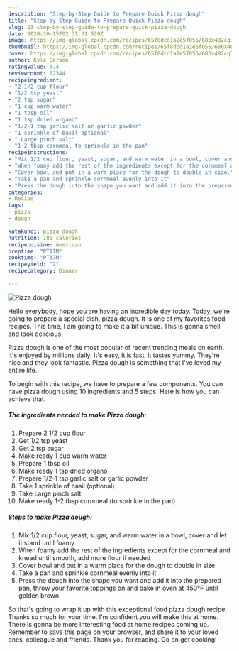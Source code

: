 ```yaml
---
description: "Step-by-Step Guide to Prepare Quick Pizza dough"
title: "Step-by-Step Guide to Prepare Quick Pizza dough"
slug: 23-step-by-step-guide-to-prepare-quick-pizza-dough
date: 2020-10-15T02:31:31.539Z
image: https://img-global.cpcdn.com/recipes/65f8dcd1a2e5f055/680x482cq70/pizza-dough-recipe-main-photo.jpg
thumbnail: https://img-global.cpcdn.com/recipes/65f8dcd1a2e5f055/680x482cq70/pizza-dough-recipe-main-photo.jpg
cover: https://img-global.cpcdn.com/recipes/65f8dcd1a2e5f055/680x482cq70/pizza-dough-recipe-main-photo.jpg
author: Kyle Carson
ratingvalue: 4.4
reviewcount: 12344
recipeingredient:
- "2 1/2 cup flour"
- "1/2 tsp yeast"
- "2 tsp sugar"
- "1 cup warm water"
- "1 tbsp oil"
- "1 tsp dried organo"
- "1/2-1 tsp garlic salt or garlic powder"
- "1 sprinkle of basil optional"
- " Large pinch salt"
- "1-2 tbsp cornmeal to sprinkle in the pan"
recipeinstructions:
- "Mix 1/2 cup flour, yeast, sugar, and warm water in a bowl, cover and let it stand until foamy"
- "When foamy add the rest of the ingredients except for the cornmeal and knead until smooth, add more flour if needed"
- "Cover bowl and put in a warm place for the dough to double in size."
- "Take a pan and sprinkle cornmeal evenly into it"
- "Press the dough into the shape you want and add it into the prepared pan, throw your favorite toppings on and bake in oven at 450°F until golden brown."
categories:
- Recipe
tags:
- pizza
- dough

katakunci: pizza dough 
nutrition: 185 calories
recipecuisine: American
preptime: "PT11M"
cooktime: "PT37M"
recipeyield: "2"
recipecategory: Dinner

---
```



![Pizza dough](https://img-global.cpcdn.com/recipes/65f8dcd1a2e5f055/680x482cq70/pizza-dough-recipe-main-photo.jpg)

Hello everybody, hope you are having an incredible day today. Today, we're going to prepare a special dish, pizza dough. It is one of my favorites food recipes. This time, I am going to make it a bit unique. This is gonna smell and look delicious.

Pizza dough is one of the most popular of recent trending meals on earth. It's enjoyed by millions daily. It's easy, it is fast, it tastes yummy. They're nice and they look fantastic. Pizza dough is something that I've loved my entire life.




To begin with this recipe, we have to prepare a few components. You can have pizza dough using 10 ingredients and 5 steps. Here is how you can achieve that.

<!--inarticleads1-->

##### The ingredients needed to make Pizza dough:

1. Prepare 2 1/2 cup flour
1. Get 1/2 tsp yeast
1. Get 2 tsp sugar
1. Make ready 1 cup warm water
1. Prepare 1 tbsp oil
1. Make ready 1 tsp dried organo
1. Prepare 1/2-1 tsp garlic salt or garlic powder
1. Take 1 sprinkle of basil (optional)
1. Take  Large pinch salt
1. Make ready 1-2 tbsp cornmeal (to sprinkle in the pan)




<!--inarticleads2-->

##### Steps to make Pizza dough:

1. Mix 1/2 cup flour, yeast, sugar, and warm water in a bowl, cover and let it stand until foamy
1. When foamy add the rest of the ingredients except for the cornmeal and knead until smooth, add more flour if needed
1. Cover bowl and put in a warm place for the dough to double in size.
1. Take a pan and sprinkle cornmeal evenly into it
1. Press the dough into the shape you want and add it into the prepared pan, throw your favorite toppings on and bake in oven at 450°F until golden brown.




So that's going to wrap it up with this exceptional food pizza dough recipe. Thanks so much for your time. I'm confident you will make this at home. There is gonna be more interesting food at home recipes coming up. Remember to save this page on your browser, and share it to your loved ones, colleague and friends. Thank you for reading. Go on get cooking!
